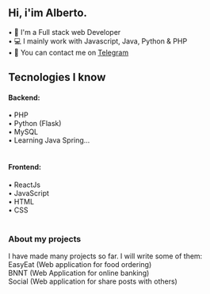 ## Hi, i'im Alberto.</h1>

• 📑 I'm a Full stack web Developer<br>
• 💻 I mainly work with Javascript, Java, Python & PHP<br>
• 💭 You can contact me on [Telegram](https://t.me/albedim)<br>

### <h2>Tecnologies I know</h2>

  #### Backend:<br>
  • PHP<br>
  • Python (Flask)<br>
  • MySQL<br>
  • Learning Java Spring...<br><br>
  
  #### Frontend:<br>
  • ReactJs<br>
  • JavaScript<br>
  • HTML<br>
  • CSS<br><br>
  
 ### About my projects
 I have made many projects so far. I will write some of them: <br>
 EasyEat (Web application for food ordering)<br>
 BNNT (Web Application for online banking)<br>
 Social (Web application for share posts with others)
 
 
